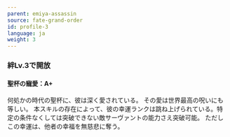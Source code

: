 ```yaml
---
parent: emiya-assassin
source: fate-grand-order
id: profile-3
language: ja
weight: 3
---
```


### 絆Lv.3で開放

#### 聖杯の寵愛：A+

何処かの時代の聖杯に、彼は深く愛されている。
その愛は世界最高の呪いにも等しい。
本スキルの存在によって、彼の幸運ランクは跳ね上げられている。特定の条件なくしては突破できない敵サーヴァントの能力さえ突破可能。
ただしこの幸運は、他者の幸福を無慈悲に奪う。
